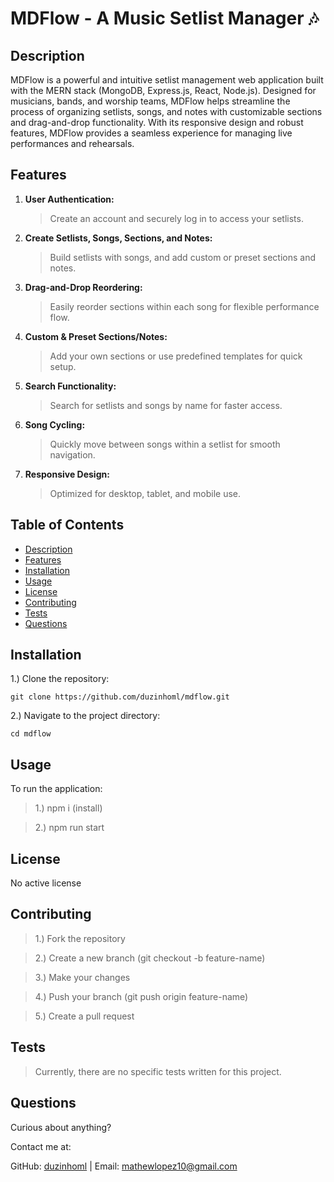 # MDFlow - A Music Setlist Manager 🎶

## Description

MDFlow is a powerful and intuitive setlist management web application built with the MERN stack (MongoDB, Express.js, React, Node.js). Designed for musicians, bands, and worship teams, MDFlow helps streamline the process of organizing setlists, songs, and notes with customizable sections and drag-and-drop functionality. With its responsive design and robust features, MDFlow provides a seamless experience for managing live performances and rehearsals.

## Features

1. **User Authentication:**

   > Create an account and securely log in to access your setlists.

2. **Create Setlists, Songs, Sections, and Notes:**

   > Build setlists with songs, and add custom or preset sections and notes.

3. **Drag-and-Drop Reordering:**

   > Easily reorder sections within each song for flexible performance flow.

4. **Custom & Preset Sections/Notes:**

   > Add your own sections or use predefined templates for quick setup.

5. **Search Functionality:**

   > Search for setlists and songs by name for faster access.

6. **Song Cycling:**

   > Quickly move between songs within a setlist for smooth navigation.

7. **Responsive Design:**

   > Optimized for desktop, tablet, and mobile use.

## Table of Contents

- [Description](#description)
- [Features](#features)
- [Installation](#installation)
- [Usage](#usage)
- [License](#license)
- [Contributing](#contributing)
- [Tests](#tests)
- [Questions](#questions)

## Installation

1.) Clone the repository:

```
git clone https://github.com/duzinhoml/mdflow.git
```

2.) Navigate to the project directory:

```
cd mdflow
```

## Usage

To run the application:

> 1.) npm i (install)

> 2.) npm run start

## License

No active license

## Contributing

> 1.) Fork the repository

> 2.) Create a new branch (git checkout -b feature-name)

> 3.) Make your changes

> 4.) Push your branch (git push origin feature-name)

> 5.) Create a pull request

## Tests

> Currently, there are no specific tests written for this project.

## Questions

Curious about anything?

Contact me at:

GitHub: [duzinhoml](https://github.com/duzinhoml) | Email: mathewlopez10@gmail.com
